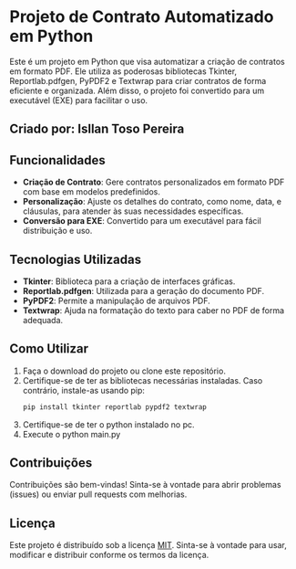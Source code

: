 # Projeto de Contrato Automatizado em Python

Este é um projeto em Python que visa automatizar a criação de contratos em formato PDF. Ele utiliza as poderosas bibliotecas Tkinter, Reportlab.pdfgen, PyPDF2 e Textwrap para criar contratos de forma eficiente e organizada. Além disso, o projeto foi convertido para um executável (EXE) para facilitar o uso.

## Criado por: Isllan Toso Pereira

## Funcionalidades

- **Criação de Contrato**: Gere contratos personalizados em formato PDF com base em modelos predefinidos.
- **Personalização**: Ajuste os detalhes do contrato, como nome, data, e cláusulas, para atender às suas necessidades específicas.
- **Conversão para EXE**: Convertido para um executável para fácil distribuição e uso.

## Tecnologias Utilizadas

- **Tkinter**: Biblioteca para a criação de interfaces gráficas.
- **Reportlab.pdfgen**: Utilizada para a geração do documento PDF.
- **PyPDF2**: Permite a manipulação de arquivos PDF.
- **Textwrap**: Ajuda na formatação do texto para caber no PDF de forma adequada.

## Como Utilizar

1. Faça o download do projeto ou clone este repositório.
2. Certifique-se de ter as bibliotecas necessárias instaladas. Caso contrário, instale-as usando pip:
   ```bash
   pip install tkinter reportlab pypdf2 textwrap
3. Certifique-se de ter o python instalado no pc.
4.  Execute o python main.py

## Contribuições

Contribuições são bem-vindas! Sinta-se à vontade para abrir problemas (issues) ou enviar pull requests com melhorias.

## Licença

Este projeto é distribuído sob a licença [MIT](LICENSE). Sinta-se à vontade para usar, modificar e distribuir conforme os termos da licença.

